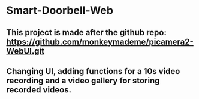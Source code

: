 # Smart-Doorbell-Web
## This project is made after the github repo: https://github.com/monkeymademe/picamera2-WebUI.git
## Changing UI, adding functions for a 10s video recording and a video gallery for storing recorded videos.

